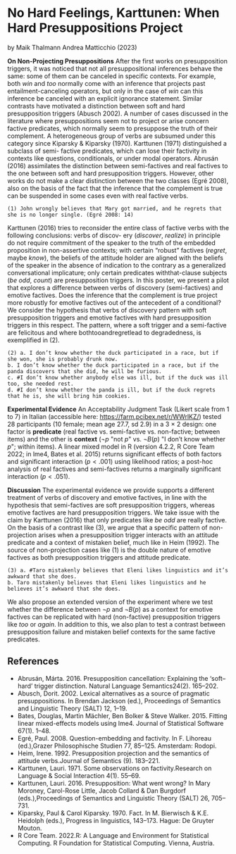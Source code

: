 # No Hard Feelings, Karttunen: When Hard Presuppositions Project

by Maik Thalmann Andrea Matticchio (2023)

**On Non-Projecting Presuppositions** After the first works on presupposition triggers, it was noticed that not all presuppositional inferences behave the same: some of them can be canceled in specific contexts. For example, both *win* and
*too* normally come with an inference that projects past entailment-canceling operators, but only in the case of *win* can
this inference be canceled with an explicit ignorance statement. Similar contrasts have motivated a distinction between
soft and hard presupposition triggers (Abusch 2002).
A number of cases discussed in the literature where presuppositions seem not to project or arise concern factive
predicates, which normally seem to presuppose the truth of their complement. A heterogeneous group of verbs are
subsumed under this category since Kiparsky & Kiparsky (1970). Karttunen (1971) distinguished a subclass of semi-
factive predicates, which can lose their factivity in contexts like questions, conditionals, or under modal operators.
Abrusán (2016) assimilates the distinction between semi-factives and real factives to the one between soft and hard
presupposition triggers. However, other works do not make a clear distinction between the two classes (Egré 2008),
also on the basis of the fact that the inference that the complement is true can be suspended in some cases even with
real factive verbs.

```
(1) John wrongly believes that Mary got married, and he regrets that she is no longer single. (Egré 2008: 14)
```

Karttunen (2016) tries to reconsider the entire class of factive verbs with the following conclusions: verbs of discov-
ery (*discover*, *realize*) in principle do not require commitment of the speaker to the truth of the embedded proposition in
non-assertive contexts; with certain “robust” factives (*regret*, maybe *know*), the beliefs of the attitude holder are aligned
with the beliefs of the speaker in the absence of indication to the contrary as a generalized conversational implicature;
only certain predicates withthat-clause subjects (*be odd*, *count*) are presupposition triggers.
In this poster, we present a pilot that explores a difference between verbs of discovery (semi-factives) and emotive
factives. Does the inference that the complement is true project more robustly for emotive factives out of the antecedent
of a conditional? We consider the hypothesis that verbs of discovery pattern with soft presupposition triggers and
emotive factives with hard presupposition triggers in this respect. The pattern, where a soft trigger and a semi-factive
are felicitous and where bothtooandregretlead to degradedness, is exemplified in (2).

```
(2) a. I don’t know whether the duck participated in a race, but if she won, she is probably drunk now.
b. I don’t know whether the duck participated in a race, but if the panda discovers that she did, he will be furious.
c. #I don’t know whether anybody else was ill, but if the duck was ill too, she needed rest.
d. #I don’t know whether the panda is ill, but if the duck regrets that he is, she will bring him cookies.
```

**Experimental Evidence** An Acceptability Judgment Task (Likert scale from 1 to 7) in Italian (accessible here: <https://farm.pcibex.net/r/WWrlKZ/>) tested 28 participants (10 female; mean age 27.7, sd 2.9) in a 3 × 2 design: one
factor is **predicate** (real factive vs. semi-factive vs. non-factive; between items) and the other is **context** ($\neg p$ "not $p$"
vs. $\neg B(p)$ "I don’t know whether $p$"; within items). A linear mixed model in R (version 4.2.2, R Core Team 2022; in
lme4, Bates et al. 2015) returns significant effects of both factors and significant interaction ($p< .001$) using likelihood
ratios; a post-hoc analysis of real factives and semi-factives returns a marginally significant interaction ($p < .051$).

**Discussion** The experimental evidence we provide supports a different treatment of verbs of discovery and emotive
factives, in line with the hypothesis that semi-factives are soft presupposition triggers, whereas emotive factives are hard
presupposition triggers.
We take issue with the claim by Karttunen (2016) that only predicates like *be odd* are really factive. On the basis of a
contrast like (3), we argue that a specific pattern of non-projection arises when a presupposition trigger interacts with
an attitude predicate and a context of mistaken belief, much like in Heim (1992). The source of non-projection cases
like (1) is the double nature of emotive factives as both presupposition triggers and attitude predicate.

```
(3) a. #Taro mistakenly believes that Eleni likes linguistics and it’s awkward that she does.
b. Taro mistakenly believes that Eleni likes linguistics and he believes it’s awkward that she does.
```
We also propose an extended version of the experiment where we test whether the difference between $\neg p$ and $\neg B(p)$
as a context for emotive factives can be replicated with hard (non-factive) presupposition triggers like *too*
or *again*. In addition to this, we also plan to test a contrast between presupposition failure and mistaken belief contexts
for the same factive predicates.

## References

- Abrusán, Márta. 2016. Presupposition cancellation: Explaining the ‘soft–hard’ trigger distinction. Natural Language
Semantics24(2). 165–202.
- Abusch, Dorit. 2002. Lexical alternatives as a source of pragmatic presuppositions. In Brendan Jackson (ed.), Proceedings
of Semantics and Linguistic Theory (SALT) 12, 1–19.
- Bates, Douglas, Martin Mächler, Ben Bolker & Steve Walker. 2015. Fitting linear mixed-effects models using lme4.
Journal of Statistical Software 67(1). 1–48.
- Egré, Paul. 2008. Question-embedding and factivity. In F. Lihoreau (ed.),Grazer Philosophische Studien 77, 85–125. Amsterdam: Rodopi.
- Heim, Irene. 1992. Presupposition projection and the semantics of attitude verbs.Journal of Semantics (9). 183–221.
- Karttunen, Lauri. 1971. Some observations on factivity.Research on Language & Social Interaction 4(1). 55–69.
- Karttunen, Lauri. 2016. Presupposition: What went wrong? In Mary Moroney, Carol-Rose Little, Jacob Collard & Dan Burgdorf (eds.),Proceedings of Semantics and Linguistic Theory (SALT) 26, 705–731.
- Kiparsky, Paul & Carol Kiparsky. 1970. Fact. In M. Bierwisch & K.E. Heidolph (eds.), Progress in linguistics, 143–173. Hague: De Gruyter Mouton.
- R Core Team. 2022.R: A Language and Environment for Statistical Computing. R Foundation for Statistical Computing.
Vienna, Austria.
